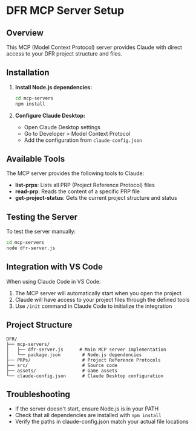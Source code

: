# DFR MCP Server Setup

## Overview
This MCP (Model Context Protocol) server provides Claude with direct access to your DFR project structure and files.

## Installation

1. **Install Node.js dependencies:**
   ```bash
   cd mcp-servers
   npm install
   ```

2. **Configure Claude Desktop:**
   - Open Claude Desktop settings
   - Go to Developer > Model Context Protocol
   - Add the configuration from `claude-config.json`

## Available Tools

The MCP server provides the following tools to Claude:

- **list-prps**: Lists all PRP (Project Reference Protocol) files
- **read-prp**: Reads the content of a specific PRP file
- **get-project-status**: Gets the current project structure and status

## Testing the Server

To test the server manually:
```bash
cd mcp-servers
node dfr-server.js
```

## Integration with VS Code

When using Claude Code in VS Code:
1. The MCP server will automatically start when you open the project
2. Claude will have access to your project files through the defined tools
3. Use `/init` command in Claude Code to initialize the integration

## Project Structure
```
DFR/
├── mcp-servers/
│   ├── dfr-server.js      # Main MCP server implementation
│   └── package.json        # Node.js dependencies
├── PRPs/                   # Project Reference Protocols
├── src/                    # Source code
├── assets/                 # Game assets
└── claude-config.json      # Claude Desktop configuration
```

## Troubleshooting

- If the server doesn't start, ensure Node.js is in your PATH
- Check that all dependencies are installed with `npm install`
- Verify the paths in claude-config.json match your actual file locations
